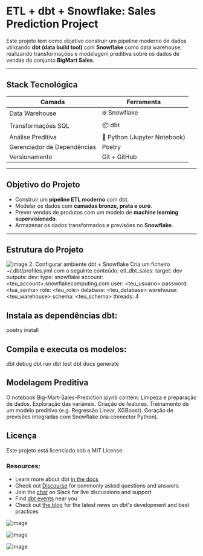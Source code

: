 # ETL + dbt + Snowflake: Sales Prediction Project

Este projeto tem como objetivo construir um pipeline moderno de dados utilizando **dbt (data build tool)** com **Snowflake** como data warehouse, realizando transformações e modelagem preditiva sobre os dados de vendas do conjunto **BigMart Sales**.

---

##  Stack Tecnológica

| Camada | Ferramenta |
|--------|-------------|
| Data Warehouse | ❄️ Snowflake |
| Transformações SQL | 📦 dbt |
| Análise Preditiva | 🐍 Python (Jupyter Notebook) |
| Gerenciador de Dependências | Poetry |
| Versionamento | Git + GitHub |

---

##  Objetivo do Projeto

- Construir um **pipeline ETL moderno** com dbt.
- Modelar os dados com **camadas bronze, prata e ouro**.
- Prever vendas de produtos com um modelo de **machine learning supervisionado**.
- Armazenar os dados transformados e previsões no **Snowflake**.

---

##  Estrutura do Projeto
![image](https://github.com/user-attachments/assets/3eb95088-4f83-4ab4-b5b4-c4a84764cb28)
2. Configurar ambiente dbt + Snowflake
Cria um ficheiro ~/.dbt/profiles.yml com o seguinte conteúdo:
etl_dbt_sales:
  target: dev
  outputs:
    dev:
      type: snowflake
      account: <teu_account>.snowflakecomputing.com
      user: <teu_usuario>
      password: <tua_senha>
      role: <teu_role>
      database: <teu_database>
      warehouse: <teu_warehouse>
      schema: <teu_schema>
      threads: 4
## Instala as dependências dbt:
poetry install

## Compila e executa os modelos:
dbt debug
dbt run
dbt test
dbt docs generate

## Modelagem Preditiva
O notebook Big-Mart-Sales-Prediction.ipynb contém:
Limpeza e preparação de dados.
Exploração das variáveis.
Criação de features.
Treinamento de um modelo preditivo (e.g. Regressão Linear, XGBoost).
Geração de previsões integradas com Snowflake (via connector Python).


## Licença
Este projeto está licenciado sob a MIT License.





### Resources:
- Learn more about dbt [in the docs](https://docs.getdbt.com/docs/introduction)
- Check out [Discourse](https://discourse.getdbt.com/) for commonly asked questions and answers
- Join the [chat](https://community.getdbt.com/) on Slack for live discussions and support
- Find [dbt events](https://events.getdbt.com) near you
- Check out [the blog](https://blog.getdbt.com/) for the latest news on dbt's development and best practices


![image](https://github.com/user-attachments/assets/dc5880f7-e185-44ce-bf53-4eff6c91c548)

![image](https://github.com/user-attachments/assets/14b70f08-4b08-4e53-87c8-e8d36b64822e)

![image](https://github.com/user-attachments/assets/22792e3c-cb03-4dc4-ae19-ceae9d950119)



